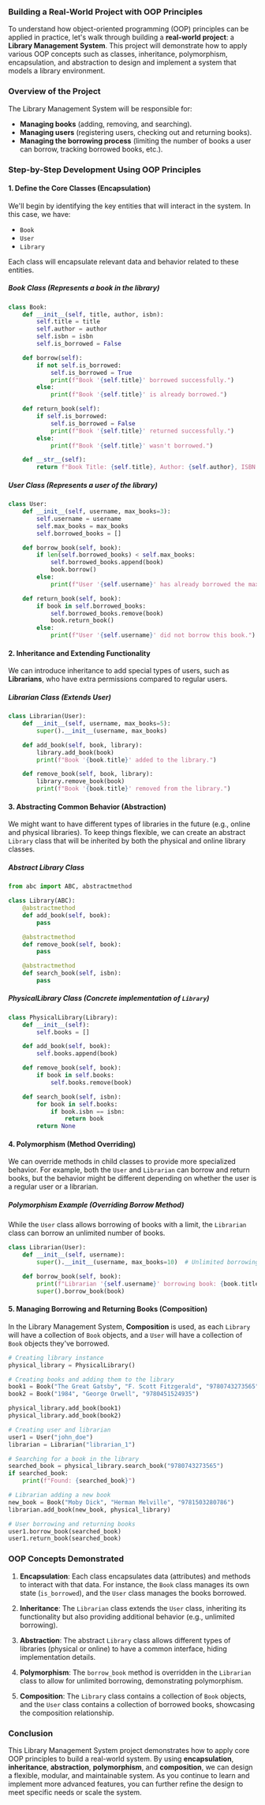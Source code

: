 ### **Building a Real-World Project with OOP Principles**

To understand how object-oriented programming (OOP) principles can be applied in practice, let's walk through building a **real-world project**: a **Library Management System**. This project will demonstrate how to apply various OOP concepts such as classes, inheritance, polymorphism, encapsulation, and abstraction to design and implement a system that models a library environment.

### **Overview of the Project**

The Library Management System will be responsible for:
- **Managing books** (adding, removing, and searching).
- **Managing users** (registering users, checking out and returning books).
- **Managing the borrowing process** (limiting the number of books a user can borrow, tracking borrowed books, etc.).

### **Step-by-Step Development Using OOP Principles**

#### 1. **Define the Core Classes (Encapsulation)**

We'll begin by identifying the key entities that will interact in the system. In this case, we have:
- `Book`
- `User`
- `Library`

Each class will encapsulate relevant data and behavior related to these entities.

##### **Book Class** (Represents a book in the library)
```python
class Book:
    def __init__(self, title, author, isbn):
        self.title = title
        self.author = author
        self.isbn = isbn
        self.is_borrowed = False

    def borrow(self):
        if not self.is_borrowed:
            self.is_borrowed = True
            print(f"Book '{self.title}' borrowed successfully.")
        else:
            print(f"Book '{self.title}' is already borrowed.")

    def return_book(self):
        if self.is_borrowed:
            self.is_borrowed = False
            print(f"Book '{self.title}' returned successfully.")
        else:
            print(f"Book '{self.title}' wasn't borrowed.")

    def __str__(self):
        return f"Book Title: {self.title}, Author: {self.author}, ISBN: {self.isbn}"
```

##### **User Class** (Represents a user of the library)
```python
class User:
    def __init__(self, username, max_books=3):
        self.username = username
        self.max_books = max_books
        self.borrowed_books = []

    def borrow_book(self, book):
        if len(self.borrowed_books) < self.max_books:
            self.borrowed_books.append(book)
            book.borrow()
        else:
            print(f"User '{self.username}' has already borrowed the maximum number of books.")

    def return_book(self, book):
        if book in self.borrowed_books:
            self.borrowed_books.remove(book)
            book.return_book()
        else:
            print(f"User '{self.username}' did not borrow this book.")
```

#### 2. **Inheritance and Extending Functionality**

We can introduce inheritance to add special types of users, such as **Librarians**, who have extra permissions compared to regular users.

##### **Librarian Class** (Extends User)
```python
class Librarian(User):
    def __init__(self, username, max_books=5):
        super().__init__(username, max_books)

    def add_book(self, book, library):
        library.add_book(book)
        print(f"Book '{book.title}' added to the library.")

    def remove_book(self, book, library):
        library.remove_book(book)
        print(f"Book '{book.title}' removed from the library.")
```

#### 3. **Abstracting Common Behavior (Abstraction)**

We might want to have different types of libraries in the future (e.g., online and physical libraries). To keep things flexible, we can create an abstract `Library` class that will be inherited by both the physical and online library classes.

##### **Abstract Library Class**
```python
from abc import ABC, abstractmethod

class Library(ABC):
    @abstractmethod
    def add_book(self, book):
        pass

    @abstractmethod
    def remove_book(self, book):
        pass

    @abstractmethod
    def search_book(self, isbn):
        pass
```

##### **PhysicalLibrary Class** (Concrete implementation of `Library`)
```python
class PhysicalLibrary(Library):
    def __init__(self):
        self.books = []

    def add_book(self, book):
        self.books.append(book)

    def remove_book(self, book):
        if book in self.books:
            self.books.remove(book)

    def search_book(self, isbn):
        for book in self.books:
            if book.isbn == isbn:
                return book
        return None
```

#### 4. **Polymorphism (Method Overriding)**

We can override methods in child classes to provide more specialized behavior. For example, both the `User` and `Librarian` can borrow and return books, but the behavior might be different depending on whether the user is a regular user or a librarian.

##### **Polymorphism Example (Overriding Borrow Method)**

While the `User` class allows borrowing of books with a limit, the `Librarian` class can borrow an unlimited number of books.

```python
class Librarian(User):
    def __init__(self, username):
        super().__init__(username, max_books=10)  # Unlimited borrowing capability

    def borrow_book(self, book):
        print(f"Librarian '{self.username}' borrowing book: {book.title}")
        super().borrow_book(book)
```

#### 5. **Managing Borrowing and Returning Books (Composition)**

In the Library Management System, **Composition** is used, as each `Library` will have a collection of `Book` objects, and a `User` will have a collection of `Book` objects they've borrowed.

```python
# Creating library instance
physical_library = PhysicalLibrary()

# Creating books and adding them to the library
book1 = Book("The Great Gatsby", "F. Scott Fitzgerald", "9780743273565")
book2 = Book("1984", "George Orwell", "9780451524935")

physical_library.add_book(book1)
physical_library.add_book(book2)

# Creating user and librarian
user1 = User("john_doe")
librarian = Librarian("librarian_1")

# Searching for a book in the library
searched_book = physical_library.search_book("9780743273565")
if searched_book:
    print(f"Found: {searched_book}")

# Librarian adding a new book
new_book = Book("Moby Dick", "Herman Melville", "9781503280786")
librarian.add_book(new_book, physical_library)

# User borrowing and returning books
user1.borrow_book(searched_book)
user1.return_book(searched_book)
```

### **OOP Concepts Demonstrated**

1. **Encapsulation**: Each class encapsulates data (attributes) and methods to interact with that data. For instance, the `Book` class manages its own state (`is_borrowed`), and the `User` class manages the books borrowed.
   
2. **Inheritance**: The `Librarian` class extends the `User` class, inheriting its functionality but also providing additional behavior (e.g., unlimited borrowing).

3. **Abstraction**: The abstract `Library` class allows different types of libraries (physical or online) to have a common interface, hiding implementation details.

4. **Polymorphism**: The `borrow_book` method is overridden in the `Librarian` class to allow for unlimited borrowing, demonstrating polymorphism.

5. **Composition**: The `Library` class contains a collection of `Book` objects, and the `User` class contains a collection of borrowed books, showcasing the composition relationship.

### **Conclusion**

This Library Management System project demonstrates how to apply core OOP principles to build a real-world system. By using **encapsulation**, **inheritance**, **abstraction**, **polymorphism**, and **composition**, we can design a flexible, modular, and maintainable system. As you continue to learn and implement more advanced features, you can further refine the design to meet specific needs or scale the system.
